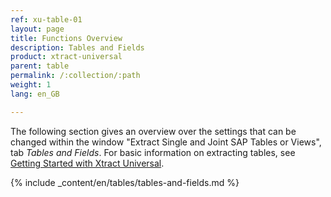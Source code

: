 ```yaml
---
ref: xu-table-01
layout: page
title: Functions Overview
description: Tables and Fields
product: xtract-universal
parent: table
permalink: /:collection/:path
weight: 1
lang: en_GB

---
```

The following section gives an overview over the settings that can be changed within the window "Extract Single and Joint SAP Tables or Views", tab *Tables and Fields*.
For basic information on extracting tables, see [Getting Started with Xtract Universal](../getting-started). <br>

{% include _content/en/tables/tables-and-fields.md  %}